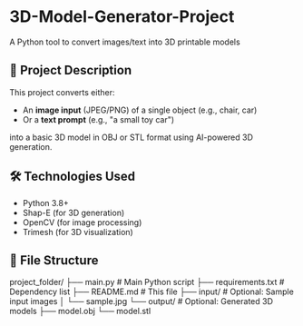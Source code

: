 # 3D-Model-Generator-Project
A Python tool to convert images/text into 3D printable models

## 📝 Project Description
This project converts either:
- An **image input** (JPEG/PNG) of a single object (e.g., chair, car) 
- Or a **text prompt** (e.g., "a small toy car")

into a basic 3D model in OBJ or STL format using AI-powered 3D generation.

## 🛠️ Technologies Used
- Python 3.8+
- Shap-E (for 3D generation)
- OpenCV (for image processing)
- Trimesh (for 3D visualization)

## 📂 File Structure
project_folder/
├── main.py # Main Python script
├── requirements.txt # Dependency list
├── README.md # This file
├── input/ # Optional: Sample input images
│ └── sample.jpg
└── output/ # Optional: Generated 3D models
├── model.obj
└── model.stl
